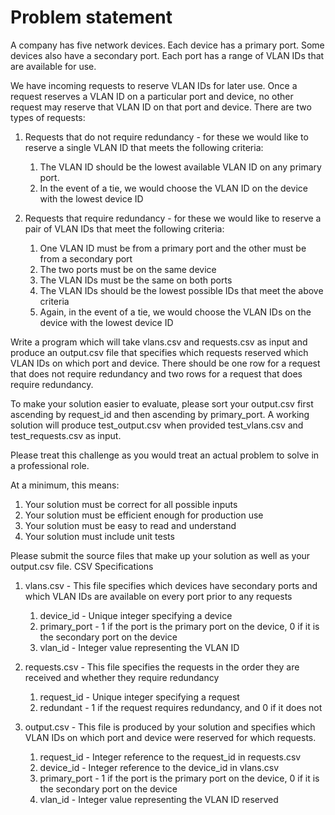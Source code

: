 # Problem statement

A company has five network devices. Each device has a primary
port. Some devices also have a secondary port. Each port has a range of VLAN IDs that are
available for use.

We have incoming requests to reserve VLAN IDs for later use. Once a request reserves a VLAN
ID on a particular port and device, no other request may reserve that VLAN ID on that port and
device. There are two types of requests:

1. Requests that do not require redundancy - for these we would like to reserve a single
   VLAN ID that meets the following criteria:
   1. The VLAN ID should be the lowest available VLAN ID on any primary port.
   1. In the event of a tie, we would choose the VLAN ID on the device with the lowest
      device ID

1. Requests that require redundancy - for these we would like to reserve a pair of VLAN
   IDs that meet the following criteria:
   1. One VLAN ID must be from a primary port and the other must be from a
      secondary port
   1. The two ports must be on the same device
   1. The VLAN IDs must be the same on both ports
   1. The VLAN IDs should be the lowest possible IDs that meet the above criteria
   1. Again, in the event of a tie, we would choose the VLAN IDs on the device with
      the lowest device ID

Write a program which will take vlans.csv and requests.csv as input and produce an output.csv
file that specifies which requests reserved which VLAN IDs on which port and device. There
should be one row for a request that does not require redundancy and two rows for a request
that does require redundancy.

To make your solution easier to evaluate, please sort your output.csv first ascending by
request_id and then ascending by primary_port. A working solution will produce test_output.csv
when provided test_vlans.csv and test_requests.csv as input.

Please treat this challenge as you would treat an actual problem to solve in a professional role.

At a minimum, this means:

1. Your solution must be correct for all possible inputs
1. Your solution must be efficient enough for production use
1. Your solution must be easy to read and understand
1. Your solution must include unit tests

Please submit the source files that make up your solution as well as your output.csv file.
CSV Specifications

1. vlans.csv - This file specifies which devices have secondary ports and which VLAN IDs
   are available on every port prior to any requests
   1. device_id - Unique integer specifying a device
   1. primary_port - 1 if the port is the primary port on the device, 0 if it is the
      secondary port on the device
   1.  vlan_id - Integer value representing the VLAN ID

1. requests.csv - This file specifies the requests in the order they are received and whether
   they require redundancy
   1. request_id - Unique integer specifying a request
   1. redundant - 1 if the request requires redundancy, and 0 if it does not

1. output.csv - This file is produced by your solution and specifies which VLAN IDs on
   which port and device were reserved for which requests.
   1. request_id - Integer reference to the request_id in requests.csv
   1. device_id - Integer reference to the device_id in vlans.csv
   1. primary_port - 1 if the port is the primary port on the device, 0 if it is the
      secondary port on the device
   1. vlan_id - Integer value representing the VLAN ID reserved
